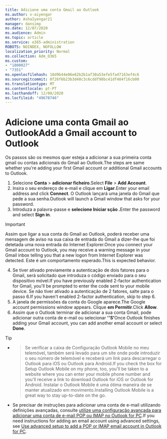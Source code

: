 ```yaml
---
title: Adicione uma conta Gmail ao Outlook
ms.author: v-aiyengar
author: AshaIyengar21
manager: dansimp
ms.date: 12/07/2020
ms.audience: Admin
ms.topic: article
ms.service: o365-administration
ROBOTS: NOINDEX, NOFOLLOW
localization_priority: Normal
ms.collection: Adm_O365
ms.custom:
- "1800027"
- "7351"
ms.openlocfilehash: 18d9b44e06e62b2b1af30a53efe5fa47163ef4c6
ms.sourcegitcommit: 0f26f6b23b3d48c3c6cddf98bc41df484f16cb00
ms.translationtype: MT
ms.contentlocale: pt-PT
ms.lasthandoff: 12/08/2020
ms.locfileid: "49678746"
---
```

# <a name="add-a-gmail-account-to-outlook"></a><span data-ttu-id="b0cf0-102">Adicione uma conta Gmail ao Outlook</span><span class="sxs-lookup"><span data-stu-id="b0cf0-102">Add a Gmail account to Outlook</span></span>

<span data-ttu-id="b0cf0-103">Os passos são os mesmos quer esteja a adicionar a sua primeira conta gmail ou contas adicionais do Gmail ao Outlook.</span><span class="sxs-lookup"><span data-stu-id="b0cf0-103">The steps are same whether you're adding your first Gmail account or additional Gmail accounts to Outlook.</span></span>

1. <span data-ttu-id="b0cf0-104">Selecione **Conta**  >  **adicionar ficheiro**.</span><span class="sxs-lookup"><span data-stu-id="b0cf0-104">Select **File** > **Add Account**.</span></span>
1. <span data-ttu-id="b0cf0-105">Insira o seu endereço de e-mail e clique em **Ligar**.</span><span class="sxs-lookup"><span data-stu-id="b0cf0-105">Enter your email address and click **Connect**.</span></span> <span data-ttu-id="b0cf0-106">O Outlook lançará uma janela do Gmail que pede a sua senha.</span><span class="sxs-lookup"><span data-stu-id="b0cf0-106">Outlook will launch a Gmail window that asks for your password.</span></span> 
1. <span data-ttu-id="b0cf0-107">Introduza a palavra-passe e **selecione Iniciar sção .**</span><span class="sxs-lookup"><span data-stu-id="b0cf0-107">Enter the password and select **Sign in**.</span></span>
> [!IMPORTANT]
> <span data-ttu-id="b0cf0-108">Assim que ligar a sua conta do Gmail ao Outlook, poderá receber uma mensagem de aviso na sua caixa de entrada do Gmail a dizer-lhe que foi detetada uma nova entrada do Internet Explorer.</span><span class="sxs-lookup"><span data-stu-id="b0cf0-108">Once you connect your Gmail account to Outlook, you may receive a warning message in your Gmail inbox telling you that a new logon from Internet Explorer was detected.</span></span> <span data-ttu-id="b0cf0-109">Este é um comportamento esperado.</span><span class="sxs-lookup"><span data-stu-id="b0cf0-109">This is expected behavior.</span></span>
4. <span data-ttu-id="b0cf0-110">Se tiver ativado previamente a autenticação de dois fatores para o Gmail, será solicitado que introduza o código enviado para o seu dispositivo móvel.</span><span class="sxs-lookup"><span data-stu-id="b0cf0-110">If you have previously enabled 2-factor authentication for Gmail, you'll be prompted to enter the code sent to your mobile device.</span></span> <span data-ttu-id="b0cf0-111">Se não tiver ativado a autenticação de 2 fatores, salte para o passo 6.</span><span class="sxs-lookup"><span data-stu-id="b0cf0-111">If you haven't enabled 2-factor authentication, skip to step 6.</span></span>
1. <span data-ttu-id="b0cf0-112">A janela de permissões da conta do Google aparece.</span><span class="sxs-lookup"><span data-stu-id="b0cf0-112">The Google account permissions window appears.</span></span> <span data-ttu-id="b0cf0-113">Clique **em Permitir**.</span><span class="sxs-lookup"><span data-stu-id="b0cf0-113">Click **Allow**.</span></span>
1. <span data-ttu-id="b0cf0-114">Assim que o Outlook terminar de adicionar a sua conta Gmail, pode adicionar outra conta de e-mail ou selecionar **''S'**</span><span class="sxs-lookup"><span data-stu-id="b0cf0-114">Once Outlook finishes adding your Gmail account, you can add another email account or select **Done**.</span></span>
> [!TIP]
- > <span data-ttu-id="b0cf0-115">Se verificar a caixa de Configuração Outlook Mobile no meu telemóvel, também será levado para um site onde pode introduzir o seu número de telemóvel e receberá um link para descarregar o Outlook para iOS ou Outlook para Android.</span><span class="sxs-lookup"><span data-stu-id="b0cf0-115">If you check the box for Setup Outlook Mobile on my phone, too, you'll be taken to a website where you can enter your mobile phone number and you'll receive a link to download Outlook for iOS or Outlook for Android.</span></span> <span data-ttu-id="b0cf0-116">Instalar o Outlook Mobile é uma ótima maneira de se manter atualizado em movimento.</span><span class="sxs-lookup"><span data-stu-id="b0cf0-116">Installing Outlook Mobile is a great way to stay up-to-date on the go.</span></span>
- <span data-ttu-id="b0cf0-117">Se precisar de instruções para adicionar uma conta de e-mail utilizando definições avançadas, consulte [utilize uma configuração avançada para adicionar uma conta de e-mail POP ou IMAP no Outlook for PC](https://support.microsoft.com/office/change-or-update-email-account-settings-in-outlook-for-windows-560a9065-3c3a-4ec5-a24f-cdb9a8d622a2#bkmk_advanced).</span><span class="sxs-lookup"><span data-stu-id="b0cf0-117">If you need instructions for adding an email account using advanced settings, see [Use advanced setup to add a POP or IMAP email account in Outlook for PC](https://support.microsoft.com/office/change-or-update-email-account-settings-in-outlook-for-windows-560a9065-3c3a-4ec5-a24f-cdb9a8d622a2#bkmk_advanced).</span></span>
